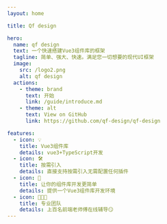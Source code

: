 ```yaml
---
layout: home

title: Qf design

hero:
  name: qf design
  text: 一个快速搭建Vue3组件库的框架
  tagline: 简单、强大、快速。满足您一切想要的现代UI框架
  image:
    src: /logo2.png
    alt: qf design
  actions:
    - theme: brand
      text: 开始
      link: /guide/introduce.md
    - theme: alt
      text: View on GitHub
      link: https://github.com/qf-design/qf-design

features:
  - icon: 💡
    title: Vue3组件库
    details: vue3+TypeScript开发
  - icon: 🛠️
    title: 按需引入
    details: 直接支持按需引入无需配置任何插件
  - icon: 🔩 
    title: 让你的组件库开发更简单
    details: 提供一个Vue3组件库开发环境
  - icon: 👩🏻‍🏫
    title: 专业团队
    details: 上百名前端老师傅在线辅导😏
---
```


<style>
:root {
  --vp-home-hero-name-color: transparent;
  --vp-home-hero-name-background: -webkit-linear-gradient(120deg, #bd34fe 30%, #41d1ff);

  --vp-home-hero-image-background-image: linear-gradient(-45deg, #bd34fe 50%, #47caff 50%);
  --vp-home-hero-image-filter: blur(40px);
}

@media (min-width: 640px) {
  :root {
    --vp-home-hero-image-filter: blur(56px);
  }
}

@media (min-width: 960px) {
  :root {
    --vp-home-hero-image-filter: blur(72px);
  }
}
</style>